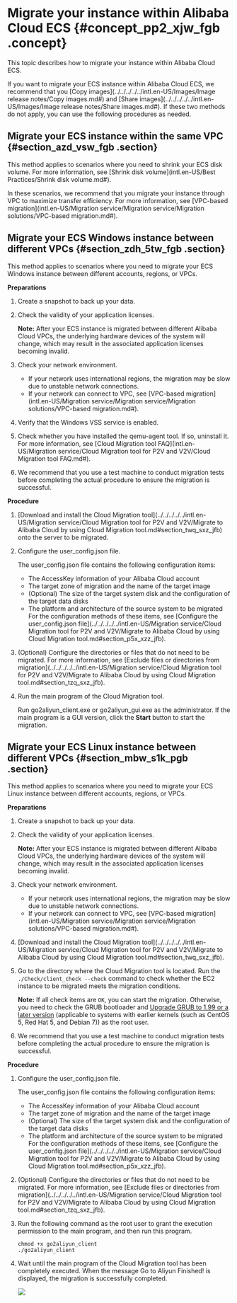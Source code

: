 # Migrate your instance within Alibaba Cloud ECS {#concept_pp2_xjw_fgb .concept}

This topic describes how to migrate your instance within Alibaba Cloud ECS.

If you want to migrate your ECS instance within Alibaba Cloud ECS, we recommend that you [Copy images](../../../../../intl.en-US/Images/Image release notes/Copy images.md#) and [Share images](../../../../../intl.en-US/Images/Image release notes/Share images.md#). If these two methods do not apply, you can use the following procedures as needed.

## Migrate your ECS instance within the same VPC {#section_azd_vsw_fgb .section}

This method applies to scenarios where you need to shrink your ECS disk volume. For more information, see [Shrink disk volume](intl.en-US/Best Practices/Shrink disk volume.md#).

In these scenarios, we recommend that you migrate your instance through VPC to maximize transfer efficiency. For more information, see [VPC-based migration](intl.en-US/Migration service/Migration service/Migration solutions/VPC-based migration.md#).

## Migrate your ECS Windows instance between different VPCs {#section_zdh_5tw_fgb .section}

This method applies to scenarios where you need to migrate your ECS Windows instance between different accounts, regions, or VPCs.

**Preparations**

1.  Create a snapshot to back up your data.
2.  Check the validity of your application licenses.

    **Note:** After your ECS instance is migrated between different Alibaba Cloud VPCs, the underlying hardware devices of the system will change, which may result in the associated application licenses becoming invalid.

3.  Check your network environment.
    -   If your network uses international regions, the migration may be slow due to unstable network connections.
    -   If your network can connect to VPC, see [VPC-based migration](intl.en-US/Migration service/Migration service/Migration solutions/VPC-based migration.md#).
4.  Verify that the Windows VSS service is enabled.
5.  Check whether you have installed the qemu-agent tool. If so, uninstall it. For more information, see [Cloud Migration tool FAQ](intl.en-US/Migration service/Cloud Migration tool for P2V and V2V/Cloud Migration tool FAQ.md#).
6.  We recommend that you use a test machine to conduct migration tests before completing the actual procedure to ensure the migration is successful.

**Procedure**

1.  [Download and install the Cloud Migration tool](../../../../../intl.en-US/Migration service/Cloud Migration tool for P2V and V2V/Migrate to Alibaba Cloud by using Cloud Migration tool.md#section_twq_sxz_jfb) onto the server to be migrated.
2.  Configure the user\_config.json file.

    The user\_config.json file contains the following configuration items:

    -   The AccessKey information of your Alibaba Cloud account
    -   The target zone of migration and the name of the target image
    -   \(Optional\) The size of the target system disk and the configuration of the target data disks
    -   The platform and architecture of the source system to be migrated
    For the configuration methods of these items, see [Configure the user\_config.json file](../../../../../intl.en-US/Migration service/Cloud Migration tool for P2V and V2V/Migrate to Alibaba Cloud by using Cloud Migration tool.md#section_p5x_xzz_jfb).

3.  \(Optional\) Configure the directories or files that do not need to be migrated. For more information, see [Exclude files or directories from migration](../../../../../intl.en-US/Migration service/Cloud Migration tool for P2V and V2V/Migrate to Alibaba Cloud by using Cloud Migration tool.md#section_tzq_sxz_jfb).
4.  Run the main program of the Cloud Migration tool.

    Run go2aliyun\_client.exe or go2aliyun\_gui.exe as the administrator. If the main program is a GUI version, click the **Start** button to start the migration.


## Migrate your ECS Linux instance between different VPCs {#section_mbw_s1k_pgb .section}

This method applies to scenarios where you need to migrate your ECS Linux instance between different accounts, regions, or VPCs.

**Preparations**

1.  Create a snapshot to back up your data.
2.  Check the validity of your application licenses.

    **Note:** After your ECS instance is migrated between different Alibaba Cloud VPCs, the underlying hardware devices of the system will change, which may result in the associated application licenses becoming invalid.

3.  Check your network environment.
    -   If your network uses international regions, the migration may be slow due to unstable network connections.
    -   If your network can connect to VPC, see [VPC-based migration](intl.en-US/Migration service/Migration service/Migration solutions/VPC-based migration.md#).
4.  [Download and install the Cloud Migration tool](../../../../../intl.en-US/Migration service/Cloud Migration tool for P2V and V2V/Migrate to Alibaba Cloud by using Cloud Migration tool.md#section_twq_sxz_jfb).
5.  Go to the directory where the Cloud Migration tool is located. Run the `./Check/client_check --check` command to check whether the EC2 instance to be migrated meets the migration conditions.

    **Note:** If all check items are `OK`, you can start the migration. Otherwise, you need to check the GRUB bootloader and [Upgrade GRUB to 1.99 or a later version](https://help.aliyun.com/knowledge_detail/62807.html) \(applicable to systems with earlier kernels \(such as CentOS 5, Red Hat 5, and Debian 7\)\) as the root user.

6.  We recommend that you use a test machine to conduct migration tests before completing the actual procedure to ensure the migration is successful.

**Procedure**

1.  Configure the user\_config.json file.

    The user\_config.json file contains the following configuration items:

    -   The AccessKey information of your Alibaba Cloud account
    -   The target zone of migration and the name of the target image
    -   \(Optional\) The size of the target system disk and the configuration of the target data disks
    -   The platform and architecture of the source system to be migrated
    For the configuration methods of these items, see [Configure the user\_config.json file](../../../../../intl.en-US/Migration service/Cloud Migration tool for P2V and V2V/Migrate to Alibaba Cloud by using Cloud Migration tool.md#section_p5x_xzz_jfb).

2.  \(Optional\) Configure the directories or files that do not need to be migrated. For more information, see [Exclude files or directories from migration](../../../../../intl.en-US/Migration service/Cloud Migration tool for P2V and V2V/Migrate to Alibaba Cloud by using Cloud Migration tool.md#section_tzq_sxz_jfb).
3.  Run the following command as the root user to grant the execution permission to the main program, and then run this program.

    ```
    chmod +x go2aliyun_client
    ./go2aliyun_client
    ```

4.  Wait until the main program of the Cloud Migration tool has been completely executed. When the message Go to Aliyun Finished! is displayed, the migration is successfully completed.

    ![](http://static-aliyun-doc.oss-cn-hangzhou.aliyuncs.com/assets/img/65301/155290447538196_en-US.png)


